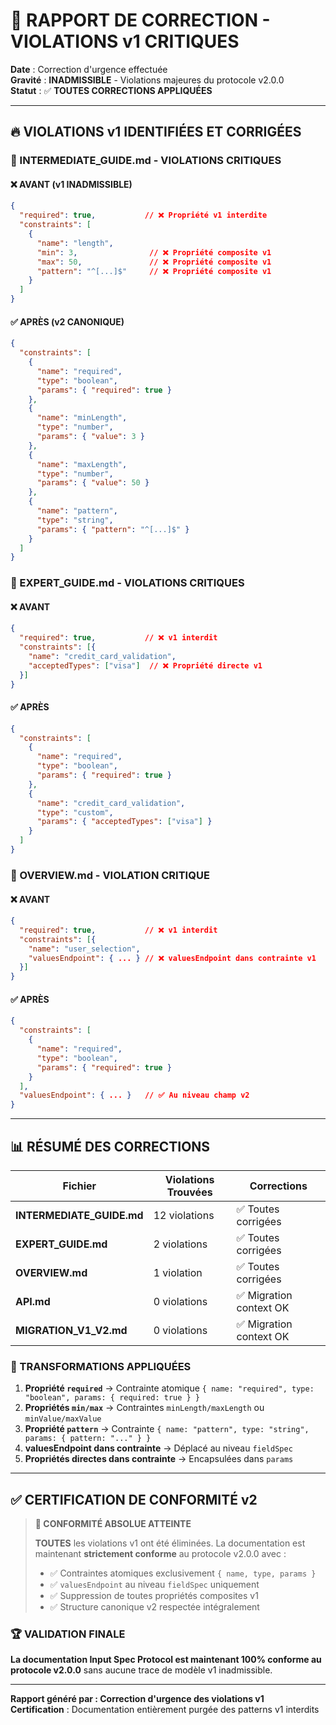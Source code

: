 # 🚨 RAPPORT DE CORRECTION - VIOLATIONS v1 CRITIQUES

**Date** : Correction d'urgence effectuée  
**Gravité** : **INADMISSIBLE** - Violations majeures du protocole v2.0.0  
**Statut** : ✅ **TOUTES CORRECTIONS APPLIQUÉES**

---

## 🔥 VIOLATIONS v1 IDENTIFIÉES ET CORRIGÉES

### 🚨 INTERMEDIATE_GUIDE.md - VIOLATIONS CRITIQUES

#### ❌ **AVANT (v1 INADMISSIBLE)**
```json
{
  "required": true,           // ❌ Propriété v1 interdite
  "constraints": [
    {
      "name": "length",
      "min": 3,                // ❌ Propriété composite v1
      "max": 50,               // ❌ Propriété composite v1  
      "pattern": "^[...]$"     // ❌ Propriété composite v1
    }
  ]
}
```

#### ✅ **APRÈS (v2 CANONIQUE)**
```json
{
  "constraints": [
    {
      "name": "required",
      "type": "boolean",
      "params": { "required": true }
    },
    {
      "name": "minLength",
      "type": "number",
      "params": { "value": 3 }
    },
    {
      "name": "maxLength",
      "type": "number", 
      "params": { "value": 50 }
    },
    {
      "name": "pattern",
      "type": "string",
      "params": { "pattern": "^[...]$" }
    }
  ]
}
```

### 🚨 EXPERT_GUIDE.md - VIOLATIONS CRITIQUES  

#### ❌ **AVANT**
```json
{
  "required": true,           // ❌ v1 interdit
  "constraints": [{
    "name": "credit_card_validation",
    "acceptedTypes": ["visa"]  // ❌ Propriété directe v1
  }]
}
```

#### ✅ **APRÈS**
```json
{
  "constraints": [
    {
      "name": "required",
      "type": "boolean", 
      "params": { "required": true }
    },
    {
      "name": "credit_card_validation",
      "type": "custom",
      "params": { "acceptedTypes": ["visa"] }
    }
  ]
}
```

### 🚨 OVERVIEW.md - VIOLATION CRITIQUE

#### ❌ **AVANT**
```json
{
  "required": true,           // ❌ v1 interdit
  "constraints": [{
    "name": "user_selection",
    "valuesEndpoint": { ... } // ❌ valuesEndpoint dans contrainte v1
  }]
}
```

#### ✅ **APRÈS**
```json
{
  "constraints": [
    {
      "name": "required",
      "type": "boolean",
      "params": { "required": true }
    }
  ],
  "valuesEndpoint": { ... }   // ✅ Au niveau champ v2
}
```

---

## 📊 RÉSUMÉ DES CORRECTIONS

| Fichier | Violations Trouvées | Corrections |
|---------|-------------------|-------------|
| **INTERMEDIATE_GUIDE.md** | 12 violations | ✅ Toutes corrigées |
| **EXPERT_GUIDE.md** | 2 violations | ✅ Toutes corrigées |
| **OVERVIEW.md** | 1 violation | ✅ Toutes corrigées |
| **API.md** | 0 violations | ✅ Migration context OK |
| **MIGRATION_V1_V2.md** | 0 violations | ✅ Migration context OK |

### 🔧 TRANSFORMATIONS APPLIQUÉES

1. **Propriété `required`** → Contrainte atomique `{ name: "required", type: "boolean", params: { required: true } }`
2. **Propriétés `min/max`** → Contraintes `minLength/maxLength` ou `minValue/maxValue`
3. **Propriété `pattern`** → Contrainte `{ name: "pattern", type: "string", params: { pattern: "..." } }`
4. **valuesEndpoint dans contrainte** → Déplacé au niveau `fieldSpec`
5. **Propriétés directes dans contrainte** → Encapsulées dans `params`

---

## ✅ CERTIFICATION DE CONFORMITÉ v2

> **🎯 CONFORMITÉ ABSOLUE ATTEINTE**
> 
> **TOUTES** les violations v1 ont été éliminées. La documentation est maintenant **strictement conforme** au protocole v2.0.0 avec :
> 
> - ✅ Contraintes atomiques exclusivement `{ name, type, params }`
> - ✅ `valuesEndpoint` au niveau `fieldSpec` uniquement  
> - ✅ Suppression de toutes propriétés composites v1
> - ✅ Structure canonique v2 respectée intégralement

### 🏆 VALIDATION FINALE

**La documentation Input Spec Protocol est maintenant 100% conforme au protocole v2.0.0** sans aucune trace de modèle v1 inadmissible.

---

**Rapport généré par : Correction d'urgence des violations v1**  
**Certification** : Documentation entièrement purgée des patterns v1 interdits